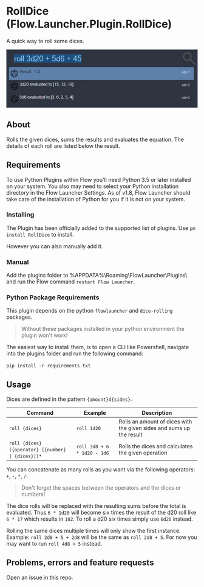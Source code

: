 # RollDice (Flow.Launcher.Plugin.RollDice)

A quick way to roll some dices.

![screenshot](assets/RollDice_screenshot.jpg)


## About

Rolls the given dices, sums the results and evaluates the equation.
The details of each roll are listed below the result.


## Requirements

To use Python Plugins within Flow you'll need Python 3.5 or later installed on your system.
You also may need to select your Python installation directory in the Flow Launcher Settings.
As of v1.8, Flow Launcher should take care of the installation of Python for you if it is not on your system.


### Installing

The Plugin has been officially added to the supported list of plugins. 
Use `pm install RollDice` to install.

However you can also manually add it.


### Manual

Add the plugins folder to %APPDATA%\Roaming\FlowLauncher\Plugins\ and run the Flow command `restart Flow Launcher`.


### Python Package Requirements

This plugin depends on the python `flowlauncher` and `dice-rolling` packages.

> Without these packages installed in your python environment the plugin won't work!

The easiest way to install them, is to open a CLI like Powershell, navigate into the plugins folder and run the following command:

`pip install -r requirements.txt`


## Usage

Dices are defined in the pattern `{amount}d{sides}`.

| Command |Example | Description | 
| --- | --- | --- |
| `roll {dices}` | `roll 1d20` |Rolls an amount of dices with the given sides and sums up the result |
| `roll {dices} ({operator} [{number} \| {dices}])*` | `roll 3d8 + 6 * 1d20 - 1d6` | Rolls the dices and calculates the given operation |

You can concatenate as many rolls as you want via the following operators: `+`, `-`, `*`, `/`.

> Don't forget the spaces between the operators and the dices or numbers!

The dice rolls will be replaced with the resulting sums before the total is evaluated.
Thus `6 * 1d20` will become six times the result of the d20 roll like `6 * 17` which results in `102`.
To roll a d20 six times simply use `6d20` instead.

Rolling the same dices multiple times will only show the first instance.
Example: `roll 2d8 + 5 + 2d8` will be the same as `roll 2d8 + 5`.
For now you may want to run `roll 4d8 + 5` instead.


## Problems, errors and feature requests

Open an issue in this repo.
